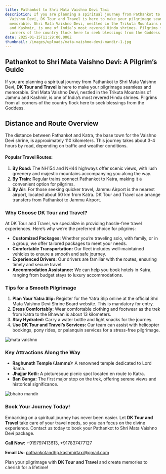 ```yaml
---
title: Pathankot to Shri Mata Vaishno Devi Taxi
description: If you are planning a spiritual journey from Pathankot to Shri Mata
  Vaishno Devi, DK Tour and Travel is here to make your pilgrimage seamless and
  memorable. Shri Mata Vaishno Devi, nestled in the Trikuta Mountains of Jammu
  and Kashmir, is one of India’s most revered Hindu shrines. Pilgrims from all
  corners of the country flock here to seek blessings from the Goddess.
date: 2025-01-15T11:29:00.000Z
thumbnail: /images/uploads/mata-vaishno-devi-mandir-1.jpg
---
```

## **Pathankot to Shri Mata Vaishno Devi: A Pilgrim’s Guide**

If you are planning a spiritual journey from Pathankot to Shri Mata Vaishno Devi, **DK Tour and Travel** is here to make your pilgrimage seamless and memorable. Shri Mata Vaishno Devi, nestled in the Trikuta Mountains of Jammu and Kashmir, is one of India’s most revered Hindu shrines. Pilgrims from all corners of the country flock here to seek blessings from the Goddess.

## **Distance and Route Overview**

The distance between Pathankot and Katra, the base town for the Vaishno Devi shrine, is approximately 110 kilometers. This journey takes about 3-4 hours by road, depending on traffic and weather conditions.

#### **Popular Travel Routes:**

1. **By Road:** The NH154 and NH44 highways offer scenic views, with lush greenery and majestic mountains accompanying you along the way.
2. **By Train:** Regular trains connect Pathankot to Katra, making it a convenient option for pilgrims.
3. **By Air:** For those seeking quicker travel, Jammu Airport is the nearest airport, located about 50 km from Katra. DK Tour and Travel can arrange transfers from Pathankot to Jammu Airport.

### **Why Choose DK Tour and Travel?**

At DK Tour and Travel, we specialize in providing hassle-free travel experiences. Here’s why we’re the preferred choice for pilgrims:

* **Customized Packages:** Whether you’re traveling solo, with family, or in a group, we offer tailored packages to meet your needs.
* **Comfortable Transportation:** Our fleet includes well-maintained vehicles to ensure a smooth and safe journey.
* **Experienced Drivers:** Our drivers are familiar with the routes, ensuring timely and secure travel.
* **Accommodation Assistance:** We can help you book hotels in Katra, ranging from budget stays to luxury accommodations.

### **Tips for a Smooth Pilgrimage**

1. **Plan Your Yatra Slip:** Register for the Yatra Slip online at the official Shri Mata Vaishno Devi Shrine Board website. This is mandatory for entry.
2. **Dress Comfortably:** Wear comfortable clothing and footwear as the trek from Katra to the Bhawan is about 13 kilometers.
3. **Stay Hydrated:** Carry a water bottle and light snacks for the journey.
4. **Use DK Tour and Travel’s Services:** Our team can assist with helicopter bookings, pony rides, or palanquin services for a stress-free pilgrimage.

![mata vaishno](/images/uploads/mata-vaishno-devi2.jpg "mata vaishno")

### **Key Attractions Along the Way**

* **Raghunath Temple (Jammu):** A renowned temple dedicated to Lord Rama.
* **Jhajjar Kotli:** A picturesque picnic spot located en route to Katra.
* **Ban Ganga:** The first major stop on the trek, offering serene views and historical significance.

![bhairo mandir](/images/uploads/bhairon-mandir1.jpg "bhairo mandir")

### **Book Your Journey Today!**

Embarking on a spiritual journey has never been easier. Let **DK Tour and Travel** take care of your travel needs, so you can focus on the divine experience. Contact us today to book your Pathankot to Shri Mata Vaishno Devi package.



**Call Now:** +919797413613, +917837477127


**Email Us:** [](<>)pathankotandhp.kashmirtaxi@gmail.com

Plan your pilgrimage with **DK Tour and Travel** and create memories to cherish for a lifetime!
